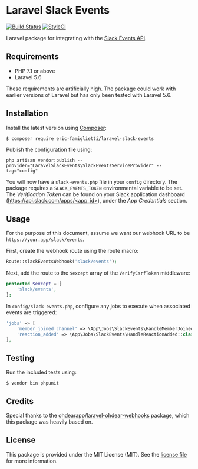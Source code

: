 # Laravel Slack Events

[![Build Status](https://travis-ci.org/eric-famiglietti/laravel-slack-events.svg?branch=master)](https://travis-ci.org/eric-famiglietti/laravel-slack-events) [![StyleCI](https://styleci.io/repos/124814706/shield?branch=master)](https://styleci.io/repos/124814706)

Laravel package for integrating with the [Slack Events API](https://api.slack.com/events-api).

## Requirements

- PHP 7.1 or above
- Laravel 5.6

These requirements are artificially high. The package could work with earlier versions of Laravel but has only been tested with Laravel 5.6.

## Installation

Install the latest version using [Composer](https://getcomposer.org/):

```
$ composer require eric-famiglietti/laravel-slack-events
```

Publish the configuration file using:

```
php artisan vendor:publish --provider="LaravelSlackEvents\SlackEventsServiceProvider" --tag="config"
```

You will now have a `slack-events.php` file in your `config` directory. The package requires a `SLACK_EVENTS_TOKEN` environmental variable to be set. The *Verification Token* can be found on your Slack application dashboard ([https://api.slack.com/apps/<app_id>](https://api.slack.com/apps/<app_id>)), under the *App Credentials* section.

## Usage

For the purpose of this document, assume we want our webhook URL to be `https://your.app/slack/events`.

First, create the webhook route using the route macro:

```php
Route::slackEventsWebhook('slack/events');
```

Next, add the route to the `$except` array of the `VerifyCsrfToken` middleware:

```php
protected $except = [
    'slack/events',
];
```

In `config/slack-events.php`, configure any jobs to execute when associated events are triggered:

```php
'jobs' => [
    'member_joined_channel' => \App\Jobs\SlackEvents\HandleMemberJoinedChannel::class,
    'reaction_added' => \App\Jobs\SlackEvents\HandleReactionAdded::class,
],
```

## Testing

Run the included tests using:

```
$ vendor bin phpunit
```

## Credits

Special thanks to the [ohdearapp/laravel-ohdear-webhooks](https://github.com/ohdearapp/laravel-ohdear-webhooks) package, which this package was heavily based on.

## License

This package is provided under the MIT License (MIT). See the [license file](https://github.com/eric-famiglietti/laravel-slack-events/blob/master/LICENSE) for more information.
